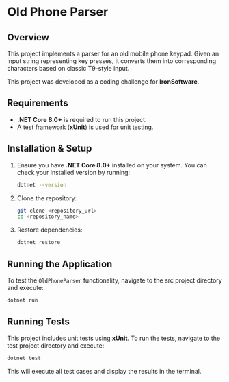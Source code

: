 # Old Phone Parser

## Overview
This project implements a parser for an old mobile phone keypad. Given an input string representing key presses, it converts them into corresponding characters based on classic T9-style input.

This project was developed as a coding challenge for **IronSoftware**.

## Requirements
- **.NET Core 8.0+** is required to run this project.
- A test framework (**xUnit**) is used for unit testing.

## Installation & Setup
1. Ensure you have **.NET Core 8.0+** installed on your system. You can check your installed version by running:
   ```sh
   dotnet --version
   ```
2. Clone the repository:
   ```sh
   git clone <repository_url>
   cd <repository_name>
   ```
3. Restore dependencies:
   ```sh
   dotnet restore
   ```

## Running the Application
To test the `OldPhoneParser` functionality, navigate to the src project directory and execute:
```sh
dotnet run
```

## Running Tests
This project includes unit tests using **xUnit**. To run the tests, navigate to the test project directory and execute:
```sh
dotnet test
```
This will execute all test cases and display the results in the terminal.


